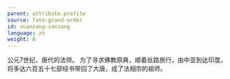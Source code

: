 ```yaml
---
parent: attribute.profile
source: fate-grand-order
id: xuanzang-sanzang
language: zh
weight: 0
---
```


公元7世纪，唐代的法师。
为了寻求佛教原典，顺着丝路旅行，由中亚到达印度，将多达六百五十七部经书带回了大唐，成了法相宗的祖师。
